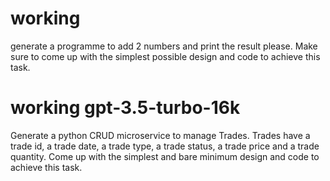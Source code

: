 # working
generate a programme to add 2 numbers and print the result please. Make sure to come up with the simplest
possible design and code to achieve this task.

# working gpt-3.5-turbo-16k
Generate a python CRUD microservice to manage Trades. Trades have a trade id, a trade date,
a trade type, a trade status, a trade price and a trade quantity. Come up with the simplest and
bare minimum design and code to achieve this task.


